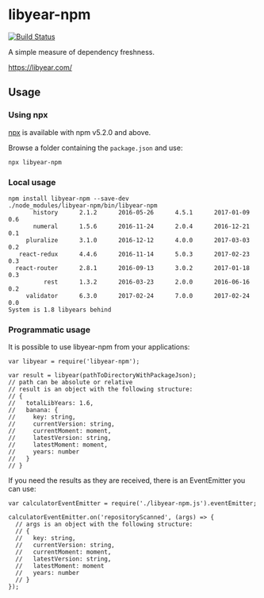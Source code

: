 # libyear-npm

[![Build Status](https://travis-ci.org/jaredbeck/libyear-npm.svg?branch=master)](https://travis-ci.org/jaredbeck/libyear-npm)

A simple measure of dependency freshness.

https://libyear.com/

## Usage

### Using npx

[npx](https://blog.npmjs.org/post/162869356040/introducing-npx-an-npm-package-runner) is available with npm v5.2.0 and above.

Browse a folder containing the `package.json` and use:

```
npx libyear-npm
```

### Local usage

```
npm install libyear-npm --save-dev
./node_modules/libyear-npm/bin/libyear-npm
       history      2.1.2      2016-05-26      4.5.1      2017-01-09     0.6
       numeral      1.5.6      2016-11-24      2.0.4      2016-12-21     0.1
     pluralize      3.1.0      2016-12-12      4.0.0      2017-03-03     0.2
   react-redux      4.4.6      2016-11-14      5.0.3      2017-02-23     0.3
  react-router      2.8.1      2016-09-13      3.0.2      2017-01-18     0.3
          rest      1.3.2      2016-03-23      2.0.0      2016-06-16     0.2
     validator      6.3.0      2017-02-24      7.0.0      2017-02-24     0.0
System is 1.8 libyears behind
```

### Programmatic usage

It is possible to use libyear-npm from your applications:

```
var libyear = require('libyear-npm');

var result = libyear(pathToDirectoryWithPackageJson); 
// path can be absolute or relative
// result is an object with the following structure:
// {
//   totalLibYears: 1.6,
//   banana: {
//     key: string,
//     currentVersion: string,
//     currentMoment: moment,
//     latestVersion: string,
//     latestMoment: moment,
//     years: number
//   }
// }
```

If you need the results as they are received, there is an EventEmitter you can use:

```
var calculatorEventEmitter = require('./libyear-npm.js').eventEmitter;

calculatorEventEmitter.on('repositoryScanned', (args) => {
  // args is an object with the following structure:
  // {
  //   key: string,
  //   currentVersion: string,
  //   currentMoment: moment,
  //   latestVersion: string,
  //   latestMoment: moment
  //   years: number
  // }
});
```
